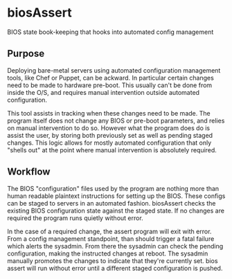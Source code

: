# biosAssert
BIOS state book-keeping that hooks into automated config management

## Purpose

Deploying bare-metal servers using automated configuration management tools, like
Chef or Puppet, can be ackward. In particular certain changes need to be made to 
hardware pre-boot. This usually can't be done from inside the O/S, and requires
manual intervention outside automated configuration. 

This tool assists in tracking when these changes need to be made. The program itself
does not change any BIOS or pre-boot parameters, and relies on manual intervention to do
so. However what the program does do is assist the user, by storing both previously set
as well as pending staged changes. This logic allows for mostly automated configuration
that only "shells out" at the point where manual intervention is absolutely required.

## Workflow

The BIOS "configuration" files used by the program are nothing more than human readable
plaintext instructions for setting up the BIOS. These configs can be staged to servers
in an automated fashion. biosAssert checks the existing BIOS configuration state against
the staged state. If no changes are required the program runs quietly without error.

In the case of a required change, the assert program will exit with error. From a config
management standpoint, than should trigger a fatal failure which alerts the sysadmin. From
there the sysadmin can check the pending configuration, making the instructed changes at
reboot. The sysadmin manually promotes the changes to indicate that they're currently set.
bios assert will run without error until a different staged configuration is pushed.
